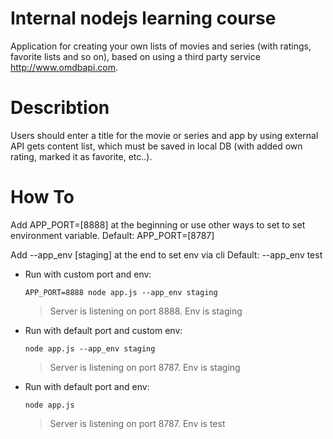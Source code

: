 # Internal nodejs learning course

Application for creating your own lists of movies and series (with ratings, favorite lists and so on), based on using a third party service http://www.omdbapi.com.

# Describtion

Users should enter a title for the movie or series and app by using external API gets content list, which must be saved in local DB (with added own rating, marked it as favorite, etc..).

# How To

Add APP_PORT=[8888] at the beginning or use other ways to set to set environment variable.
Default: APP_PORT=[8787]

Add --app_env [staging] at the end to set env via cli
Default: --app_env test

- Run with custom port and env:

  `APP_PORT=8888 node app.js --app_env staging`

  > Server is listening on port 8888. Env is staging

- Run with default port and custom env:

  `node app.js --app_env staging`

  > Server is listening on port 8787. Env is staging

- Run with default port and env:

  `node app.js`

  > Server is listening on port 8787. Env is test
